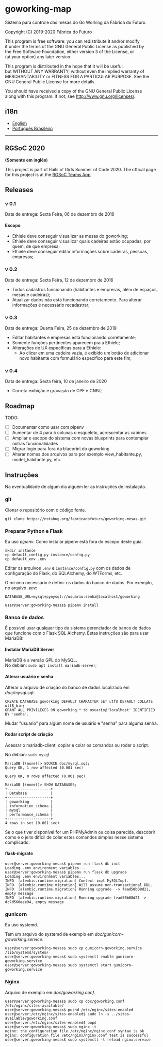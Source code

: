 goworking-map
===

Sistema para controle das mesas do Go Working da Fábrica do Futuro.  

Copyright (C) 2019-2020 Fábrica do Futuro  

This program is free software: you can redistribute it and/or modify  
it under the terms of the GNU General Public License as published by  
the Free Software Foundation, either version 3 of the License, or  
(at your option) any later version.  

This program is distributed in the hope that it will be useful,  
but WITHOUT ANY WARRANTY; without even the implied warranty of  
MERCHANTABILITY or FITNESS FOR A PARTICULAR PURPOSE.  See the  
GNU General Public License for more details.  

You should have received a copy of the GNU General Public License  
along with this program.  If not, see <http://www.gnu.org/licenses/>.  

i18n
---

* [English](./README.md)  
* [Português Brasileiro](./README.pt.md)  

---

RGSoC 2020
---

**(Somente em inglês)**  

This project is part of Rails of Girls Summer of Code 2020. The offical 
page for this project is at the 
[RGSoC Teams App](https://teams.railsgirlssummerofcode.org/projects/366-improve-the-desks-control-system-for-the-coworking).  

Releases
---

### v 0.1

Data de entrega: Sexta Feira, 06 de dezembro de 2019  

#### Escopo

* Ethiele deve conseguir visualizar as mesas do goworking;  
* Ethiele deve conseguir visualizar quais cadeiras estão ocupadas, por
  quem, de que empresa;  
* Ethiele deve conseguir editar informações sobre cadeiras, pessoas,
  empresas;  

### v 0.2

Data de entrega: Sexta Feira, 12 de dezembro de 2019  

* Todos cadastros funcionando (habitantes e empresas, além de espaços,
  mesas e cadeiras);  
* Atualizar dados não está funcionando corretamente. Para alterar
  informações é necessário recadastrar;  

### v 0.3

Data de entrega: Quarta Feira, 25 de dezembro de 2019  

* Editar habitantes e empresas está funcionando corretamente;  
* Somente funções pertinentes aparecem pra a Ethiele;  
* Alterações de UX específicas para a Ethiele:  
  * Ao clicar em uma cadeira vazia, é exibido um botão de adicionar novo
    habitante com formulário específico para este fim;  

### v 0.4

Data de entrega: Sexta feira, 10 de janeiro de 2020  

* Correta exibição e gravação de CPF e CNPJ;  

Roadmap
---

TODO:

- [ ] Documentar como usar com pipenv  
- [ ] Aumentar de 4 para 5 colunas o esqueleto, acrescentar as cabines  
- [ ] Ampliar o escopo do sistema com novas blueprints para contemplar
  outras funcionalidades  
- [ ] Migrar login para fora da blueprint do goworking  
- [ ] Alterar nomes dos arquivos para por exemplo view_habitante.py,
  model_habitante.py, etc.  

Instruções
---

Na eventualidade de algum dia alguém ler as instruções de instalação.  

### git

Clonar o repositório com o código fonte.  

    git clone https://notabug.org/fabricadofuturo/goworking-mesas.git

### Preparar Python e Flask

Eu uso *pipenv*. Como instalar pipenv está fora do escopo deste guia.  

    mkdir instance
    cp default_config.py instance/config.py
    cp default_env .env

Editar os arquivos `.env` e `instance/config.py` com os dados de configuração
do Flask, do SQLAlchemy, do WTForms, etc.  

O mínimo necessário é definir os dados do banco de dados. Por exemplo, no 
arquivo *.env*:  

    DATABASE_URL=mysql+pymysql://usuario:senha@localhost/goworking

    user@server:goworking-mesas$ pipenv install

### Banco de dados

É possível usar qualquer tipo de sistema gerenciador de banco de dados que 
funcione com o Flask SQL Alchemy. Estas instruções são para usar MariaDB:  

#### Instalar MariaDB Server

MariaDB é a versão GPL do MySQL.  
No debian: `sudo apt install mariadb-server`;  

#### Alterar usuário e senha

Alterar o arquivo de criação do banco de dados localizado em *doc/mysql.sql*:

    CREATE DATABASE goworking DEFAULT CHARACTER SET utf8 DEFAULT COLLATE utf8_bin;
    GRANT ALL PRIVILEGES ON goworking.* to usuario@'localhost' IDENTIFIED BY 'senha';

Mudar "usuario" para algum nome de usuário e "senha" para alguma senha.

#### Rodar script de criação

Acessar o mariadb-client, copiar e colar os comandos ou rodar o script.

No debian: `sudo mysql`

    MariaDB [(none)]> SOURCE doc/mysql.sql;
    Query OK, 1 row affected (0.001 sec)
    
    Query OK, 0 rows affected (0.001 sec)
    
    MariaDB [(none)]> SHOW DATABASES;
    +--------------------+
    | Database           |
    +--------------------+
    | goworking          |
    | information_schema |
    | mysql              |
    | performance_schema |
    +--------------------+
    4 rows in set (0.001 sec)

Se o que tiver disponível for um PHPMyAdmin ou coisa parecida, descobrir como é 
o jeito difícil de colar estes comandos simples nesse sistema complicado.  

#### flask-migrate

    user@server:goworking-mesas$ pipenv run flask db init
    Loading .env environment variables...
    user@server:goworking-mesas$ pipenv run flask db upgrade
    Loading .env environment variables...
    INFO  [alembic.runtime.migration] Context impl MySQLImpl.
    INFO  [alembic.runtime.migration] Will assume non-transactional DDL.
    INFO  [alembic.runtime.migration] Running upgrade  -> fead50b08d21, empty message
    INFO  [alembic.runtime.migration] Running upgrade fead50b08d21 -> dc7d560eee94, empty message

### gunicorn

Eu uso systemd.  

Tem um arquivo do systemd de exemplo em *doc/gunicorn-goworking.service*.  

    user@server:goworking-mesas$ sudo cp gunicorn-goworking.service /lib/systemd/system/
    user@server:goworking-mesas$ sudo systemctl enable gunicorn-goworking.service
    user@server:goworking-mesas$ sudo systemctl start gunicorn-goworking.service

### Nginx

Arquivo de exemplo em *doc/goworking.conf*.  

    user@server:goworking-mesas$ sudo cp doc/goworking.conf /etc/nginx/sites-available/
    user@server:goworking-mesas$ pushd /etc/nginx/sites-enabled
    user@server:/etc/nginx/sites-enabled$ sudo ln -s ../sites-available/goworking.conf
    user@server:/etc/nginx/sites-enabled$ popd
    user@server:goworking-mesas$ sudo nginx -t
    nginx: the configuration file /etc/nginx/nginx.conf syntax is ok
    nginx: configuration file /etc/nginx/nginx.conf test is successful
    user@server:goworking-mesas$ sudo systemctl -l reload nginx.service
